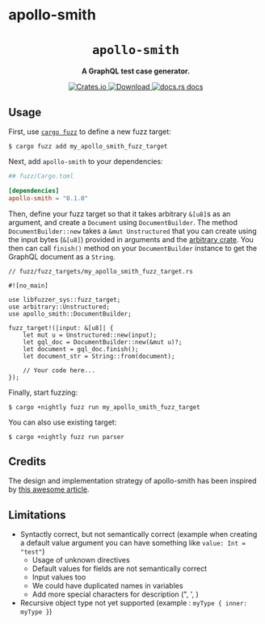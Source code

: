 # apollo-smith

 <div align="center">
   <h1><code>apollo-smith</code></h1>

   <p>
     <strong>A GraphQL test case generator.</strong>
   </p>
   <p>
     <a href="https://crates.io/crates/apollo-smith">
         <img src="https://img.shields.io/crates/v/apollo-smith.svg?style=flat-square" alt="Crates.io" />
     </a>
     <a href="https://crates.io/crates/apollo-smith">
         <img src="https://img.shields.io/crates/d/apollo-smith.svg?style=flat-square" alt="Download" />
     </a>
     <a href="https://docs.rs/apollo-smith/">
         <img src="https://img.shields.io/static/v1?label=docs&message=apollo-smith&color=blue&style=flat-square" alt="docs.rs docs" />
     </a>
   </p>
 </div>

## Usage

First, use [`cargo fuzz`](https://github.com/rust-fuzz/cargo-fuzz) to define
a new fuzz target:

```shell
$ cargo fuzz add my_apollo_smith_fuzz_target
```

Next, add `apollo-smith` to your dependencies:

```toml
## fuzz/Cargo.toml

[dependencies]
apollo-smith = "0.1.0"
```

Then, define your fuzz target so that it takes arbitrary
`&[u8]`s as an argument, and create a `Document` using `DocumentBuilder`.
The method `DocumentBuilder::new` takes a `&mut Unstructured` that you can create using
the input bytes (`&[u8]`) provided in arguments and the [arbitrary crate](https://docs.rs/arbitrary).
You then can call `finish()` method on your `DocumentBuilder` instance to get the GraphQL document as a `String`.

```rust,compile_fail
// fuzz/fuzz_targets/my_apollo_smith_fuzz_target.rs

#![no_main]

use libfuzzer_sys::fuzz_target;
use arbitrary::Unstructured;
use apollo_smith::DocumentBuilder;

fuzz_target!(|input: &[u8]| {
    let mut u = Unstructured::new(input);
    let gql_doc = DocumentBuilder::new(&mut u)?;
    let document = gql_doc.finish();
    let document_str = String::from(document);

    // Your code here...
});
```

Finally, start fuzzing:

```shell
$ cargo +nightly fuzz run my_apollo_smith_fuzz_target
```

You can also use existing target:

```shell
$ cargo +nightly fuzz run parser
```

## Credits

The design and implementation strategy of apollo-smith has been inspired by
[this awesome article](https://fitzgeraldnick.com/2020/08/24/writing-a-test-case-generator.html).

## Limitations

- Syntactly correct, but not semantically correct (example when creating a default value argument you can have something like `value: Int = "test"`)
  - Usage of unknown directives
  - Default values for fields are not semantically correct
  - Input values too
  - We could have duplicated names in variables
  - Add more special characters for description (", ', )
- Recursive object type not yet supported (example : `myType { inner: myType }`)
